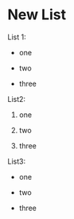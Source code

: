 # New List

List 1:

* one

* two

* three

List2:

1. one

2. two

3. three



List3:

- one

- two

- three